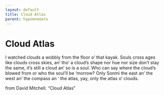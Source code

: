 ```yaml
---
layout: default
title: Cloud Atlas
parent: hypomnemata
---
```

# Cloud Atlas

I watched clouds a wobbly from the floor o’ that kayak. Souls cross ages like clouds cross skies, an’ tho’ a cloud’s shape nor hue nor size don’t stay the same, it’s still a cloud an’ so is a soul. Who can say where the cloud’s blowed from or who the soul’ll be ‘morrow? Only Sonmi the east an’ the west an’ the compass an ‘ the atlas, yay, only the atlas o’ clouds.

from David Mitchell. “Cloud Atlas”